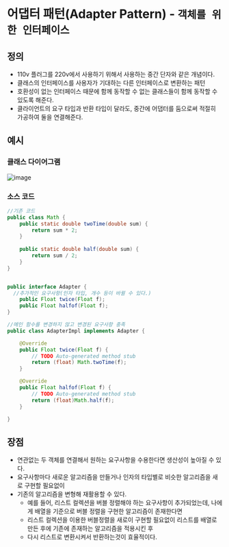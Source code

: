 # 어댑터 패턴(Adapter Pattern) - ```객체를 위한 인터페이스```

## 정의 
* 110v 플러그를 220v에서 사용하기 위해서 사용하는 중간 단자와 같은 개념이다. 
* 클래스의 인터페이스를 사용자가 기대하는 다른 인터페이스로 변환하는 패턴
* 호환성이 없는 인터페이스 때문에 함께 동작할 수 없는 클래스들이 함께 동작할 수 있도록 해준다. 
* 클라이언트의 요구 타입과 반환 타입이 달라도, 중간에 어댑터를 둠으로써 적절히 가공하여 둘을 연결해준다.

## 예시
### 클래스 다이어그램 
![image](https://user-images.githubusercontent.com/87313203/202624269-056c5058-22c2-41d4-9bc9-707ad8de5705.png)

### 소스 코드 
```java
//기존 코드 
public class Math {
	public static double twoTime(double sum) {
		return sum * 2;
	}
	
	public static double half(double sum) {
		return sum / 2;
	}
}


public interface Adapter {
  //추가적인 요구사항(인자 타입, 개수 등이 바뀔 수 있다.)
	public Float twice(Float f);
	public Float halfof(Float f);
}

//메인 함수를 변경하지 않고 변경된 요구사항 충족
public class AdapterImpl implements Adapter {

	@Override
	public Float twice(Float f) {
		// TODO Auto-generated method stub
		return (float) Math.twoTime(f);
	}

	@Override
	public Float halfof(Float f) {
		// TODO Auto-generated method stub
		return (float)Math.half(f);
	}

}
```

## 장점 
* 연관없는 두 객체를 연결해서 원하는 요구사항을 수용한다면 생산성이 높아질 수 있다.
* 요구사항마다 새로운 알고리즘을 만들거나 인자의 타입별로 비슷한 알고리즘을 새로 구현할 필요없이 
* 기존의 알고리즘을 변형해 재활용할 수 있다.
    * 예를 들어, 리스트 컬렉션을 버블 정렬해야 하는 요구사항이 추가되었는데, 나에게 배열을 기준으로 버블 정렬을 구현한 알고리즘이 존재한다면 
    * 리스트 컬렉션을 이용한 버블정렬을 새로이 구현할 필요없이 리스트를 배열로 만든 후에 기존에 존재하는 알고리즘을 적용시킨 후 
    * 다시 리스트로 변환시켜서 반환하는것이 효율적이다. 
